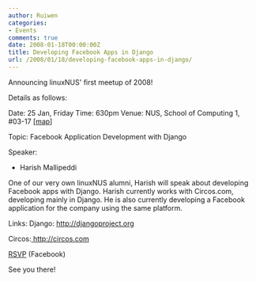 ```yaml
---
author: Ruiwen
categories:
- Events
comments: true
date: 2008-01-18T00:00:00Z
title: Developing Facebook Apps in Django
url: /2008/01/18/developing-facebook-apps-in-django/
---
```


Announcing linuxNUS' first meetup of 2008!

Details as follows:

Date: 25 Jan, Friday
Time: 630pm
Venue: NUS, School of Computing 1, #03-17 [<a href="http://tinyurl.com/yopqdq" title="NUS School of Computing, Map">map</a>]

Topic: Facebook Application Development with Django

Speaker:

- Harish Mallipeddi

One of our very own linuxNUS alumni, Harish will speak about developing Facebook apps with Django. Harish currently works with Circos.com, developing mainly in Django. He is also currently developing a Facebook application for the company using the same platform.

Links:
Django:
<a href="http://djangoproject.org/" target="_blank" rel="nofollow">http://djangoproject.org</a>

Circos:<a href="http://circos.com/" target="_blank" rel="nofollow">
http://circos.com</a>

<a href="http://nus.facebook.com/event.php?eid=9683633473" title="[linuxNUS] Developing Facebook Apps in Django">RSVP</a> (Facebook)

See you there!
